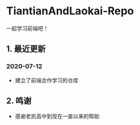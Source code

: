 # TiantianAndLaokai-Repo

一起学习前端吧！



## 1. 最近更新

### 2020-07-12

- 建立了前端合作学习的仓库



## 2. 鸣谢

- 感谢老凯高中到现在一直以来的帮助
